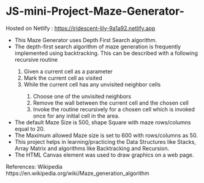 # JS-mini-Project-Maze-Generator-
Hosted on Netlify :  https://iridescent-lily-9a1a92.netlify.app
<ul>
   <li> This Maze Generator uses Depth First Search algorithm.</li>
   <li>The depth-first search algorithm of maze generation is frequently implemented using backtracking. This can be described with a following recursive routine</li>
      <ol>
        <li>Given a current cell as a parameter</li>
        <li>Mark the current cell as visited</li>
        <li>While the current cell has any unvisited neighbor cells</li>
      <ol>
            <li>Choose one of the unvisited neighbors</li>
            <li>Remove the wall between the current cell and the chosen cell</li>
            <li>Invoke the routine recursively for a chosen cell which is invoked once for any initial cell in the area.</li>
      </ol>
    </ol>
  <li>The default  Maze Size is 500, shape Square with maze rows/columns equal to 20.</li>
  <li>The Maximum allowed Maze size is set to 600  with rows/columns as 50.</li>
  <li>This project helps in learning/practicing the Data Structures like Stacks, Array Matrix and algorithms like Backtracking and Recursion.</li>
  <li>The HTML Canvas element was used to draw graphics on a web page.</li>

</ul>
  <p>References: Wikipedia  https://en.wikipedia.org/wiki/Maze_generation_algorithm</p>
